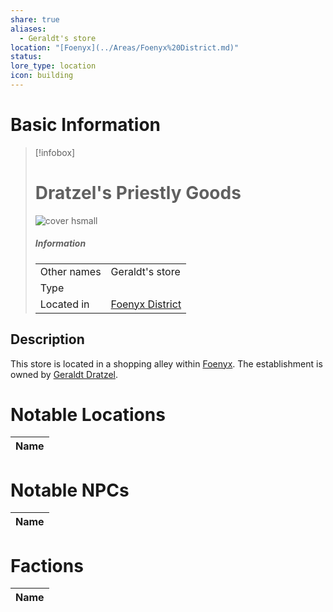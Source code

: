 ```yaml
---
share: true
aliases:
  - Geraldt's store
location: "[Foenyx](../Areas/Foenyx%20District.md)"
status: 
lore_type: location
icon: building
---
```

# Basic Information
> [!infobox]
> # Dratzel's Priestly Goods
> ![cover hsmall](insertimage.png)
> ##### Information
> |   |  |
> | ---- | ---- |
> | Other names | Geraldt's store|
> | Type | 
> | Located in | [Foenyx District](../Areas/Foenyx%20District.md)|
## Description
This store is located in a shopping alley within [Foenyx](../Areas/Foenyx%20District.md). The establishment is owned by [Geraldt Dratzel](../../NPCs/Geraldt%20Dratzel.md).
# Notable Locations
| Name |
| ---- |

# Notable NPCs
| Name |
| ---- |

# Factions
| Name |
| ---- |
